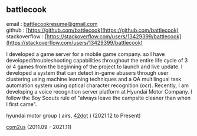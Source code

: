 ## battlecook

email : battlecookresume@gmail.com <br>
github : [https://github.com/battlecook](https://github.com/battlecook) <br>
stackoverflow : [https://stackoverflow.com/users/13429399/battlecook](https://stackoverflow.com/users/13429399/battlecook) <br>


I developed a game server for a mobile game company.
so I have developed/troubleshooting capabilities throughout the entire life cycle of 3 or 4 games from the beginning of the project to launch and live update. 
I developed a system that can detect in-game abusers through user clustering using machine learning techniques and a QA multilingual task automation system using optical character recognition (ocr). Recently, I am developing a voice recognition server platform at Hyundai Motor Company. I follow the Boy Scouts rule of "always leave the campsite cleaner than when I first came".

hyundai motor group ( airs, [42dot](https://42dot.ai/) ) (2021.12 to Present)

[com2us](https://www.com2us.com/) (2011.09 - 2021.11)
